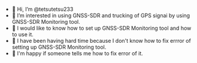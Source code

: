 - 👋 Hi, I’m @tetsutetsu233
- 👀 I’m interested in using GNSS-SDR and trucking of GPS signai by using GNSS-SDR Monitoring tool.
- 👀 I would like to know how to set up GNSS-SDR Monitoring tool and how to use it.
- 👀 I have been having hard time because I don't know how to fix errror of setting up GNSS-SDR Monitoring tool.
- 👀 I'm happy if someone tells me how to fix error of it.

